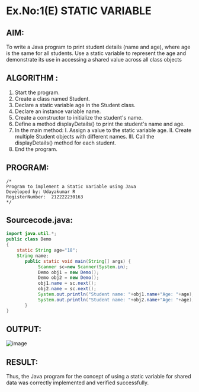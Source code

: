 # Ex.No:1(E)  STATIC VARIABLE

## AIM:
To write a Java program to print student details (name and age), where age is the same for all students. Use a static variable to represent the age and demonstrate its use in accessing a shared value across all class objects

## ALGORITHM :
1.	Start the program.
2.	Create a class named Student.
3.	Declare a static variable age in the Student class.
4.	Declare an instance variable name.
5.	Create a constructor to initialize the student's name.
6.	Define a method displayDetails() to print the student's name and age.
7.	In the main method:
I.	Assign a value to the static variable age.
II.	Create multiple Student objects with different names.
III.	Call the displayDetails() method for each student.
8.	End the program.


## PROGRAM:
 ```
/*
Program to implement a Static Variable using Java
Developed by: Udayakumar R
RegisterNumber:  212222230163
*/
```

## Sourcecode.java:

```java
import java.util.*;
public class Demo
{
    static String age="18";
    String name;
	   public static void main(String[] args) {
	        Scanner sc=new Scanner(System.in);
	        Demo obj1 = new Demo();
        	Demo obj2 = new Demo();
        	obj1.name = sc.next();
	        obj2.name = sc.next();
	        System.out.println("Student name: "+obj1.name+"Age: "+age);
	        System.out.println("Student name: "+obj2.name+"Age: "+age);
	   }
}
```

## OUTPUT:
![image](https://github.com/user-attachments/assets/e794adfb-bd14-4365-9a7c-63258b006cd7)



## RESULT:
Thus, the Java program for the concept of using a static variable for shared data was correctly implemented and verified successfully. 


